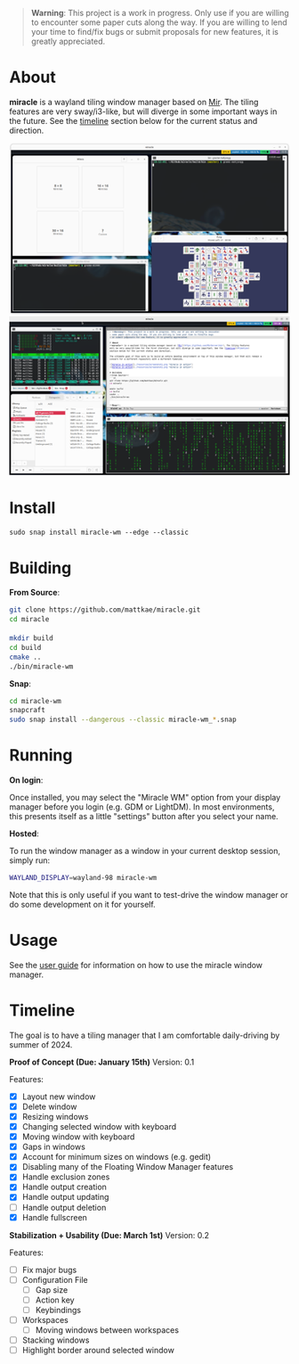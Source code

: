 > **Warning**: This project is a work in progress. Only use if you are willing to encounter
> some paper cuts along the way. If you are willing to lend your time to find/fix bugs
> or submit proposals for new features, it is greatly appreciated.

# About
**miracle** is a wayland tiling window manager based on [Mir](https://github.com/MirServer/mir). The tiling features
are very sway/i3-like, but will diverge in some important ways in the future. See the [timeline](#timeline)
section below for the current status and direction.

![miracle in action](./resources/screenshot1.png "miracle in action")
![miracle in action](./resources/screenshot2.png "miracle in action")

# Install
```
sudo snap install miracle-wm --edge --classic
```

# Building
**From Source**:
```sh
git clone https://github.com/mattkae/miracle.git
cd miracle

mkdir build
cd build
cmake ..
./bin/miracle-wm
```

**Snap**:
```sh
cd miracle-wm
snapcraft
sudo snap install --dangerous --classic miracle-wm_*.snap
```

# Running

**On login**:

Once installed, you may select the "Miracle WM" option from your display manager before you login (e.g. GDM or LightDM).
In most environments, this presents itself as a little "settings" button after you select your name.

**Hosted**:

To run the window manager as a window in your current desktop session, simply run:
```sh
WAYLAND_DISPLAY=wayland-98 miracle-wm
```

Note that this is only useful if you want to test-drive the window manager or do some development on it for yourself.

# Usage
See the [user guide](USERGUIDE.md) for information on how to use the miracle window manager.

# Timeline
The goal is to have a tiling manager that I am comfortable daily-driving by summer of 2024.

**Proof of Concept (Due: January 15th)** Version: 0.1

Features:
- [x] Layout new window
- [x] Delete window
- [x] Resizing windows
- [x] Changing selected window with keyboard
- [x] Moving window with keyboard
- [x] Gaps in windows
- [x] Account for minimum sizes on windows (e.g. gedit)
- [x] Disabling many of the Floating Window Manager features
- [x] Handle exclusion zones
- [x] Handle output creation
- [x] Handle output updating
- [ ] Handle output deletion
- [x] Handle fullscreen

**Stabilization + Usability (Due: March 1st)** Version: 0.2

Features:
- [ ] Fix major bugs
- [ ] Configuration File
  - [ ] Gap size
  - [ ] Action key
  - [ ] Keybindings
- [ ] Workspaces
  - [ ] Moving windows between workspaces
- [ ] Stacking windows
- [ ] Highlight border around selected window
